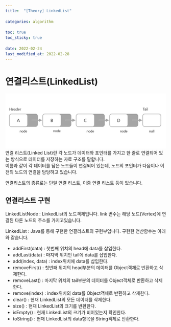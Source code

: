 ```yaml
---
title:  "[Theory] LinkedList"

categories: algorithm

toc: true
toc_sticky: true

date: 2022-02-24
last_modified_at: 2022-02-28
---
```


# 연결리스트(LinkedList)

![연결리스트](/assets/image/2022/2022-02-25/linkedList001.PNG)
연결 리스트(Linked List)란 각 노드가 데이터와 포인터를 가지고 한 줄로 연결되어 있는 방식으로 데이터를 저장하는 자료 구조를 말합니다.  
이름과 같이 각 데이터를 담은 노드들이 연결되어 있는데, 노드의 포인터가 다음이나 이전의 노드의 연결을 담당하고 있습니다.  

연결리스트의 종류로는 단일 연결 리스트, 이중 연결 리스트 등이 있습니다.

## 연결리스트 구현

LinkedListNode<T> : LinkedList의 노드객체입니다. link 변수는 해당 노드(Vertex)에 연결된 다른 노드의 주소를 가지고있습니다. 

<script src="https://gist.github.com/dh37789/5a5ef51dad331cfaa1ae32987d2ba003.js"></script>

LinkedList : Java를 통해 구현한 연결리스트의 구현부입니다. 구현한 연산함수는 아래와 같습니다.

- addFirst(data) : 첫번째 위치의 head에 data를 삽입한다.
- addLast(data) : 마지막 위치인 tail에 data를 삽입한다.
- add(index, data) :  index위치에 data를 삽입한다.
- removeFirst() : 첫번째 위치의 head부분의 데이터를 Object객체로 반환하고 삭제한다.
- removeLast() : 마지막 위치의 tail부분의 데이터를 Object객체로 반환하고 삭제한다.
- remove(index) : index위치의 data를 Object객체로 반환하고 삭제한다.
- clear() : 현재 LinkedList의 모든 데이터를 삭제한다.
- size() : 현재 LinkedList의 크기를 반환한다.
- isEmpty() : 현재 LinkedList의 크기가 비어있는지 확인한다.
- toString() : 현재 LinkedList의 data항목을 String객체로 반환한다.

<script src="https://gist.github.com/dh37789/a793706e176219e86c21cd5a11b8006d.js"></script>


